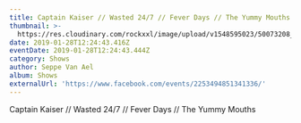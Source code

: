 ```yaml
---
title: Captain Kaiser // Wasted 24/7 // Fever Days // The Yummy Mouths
thumbnail: >-
  https://res.cloudinary.com/rockxxl/image/upload/v1548595023/50073208_1981516571924191_770632358285017088_n.jpg
date: 2019-01-28T12:24:43.416Z
eventDate: 2019-01-28T12:24:43.444Z
category: Shows
author: Seppe Van Ael
album: Shows
externalUrl: 'https://www.facebook.com/events/2253494851341336/'
---
```

Captain Kaiser // Wasted 24/7 // Fever Days // The Yummy Mouths
